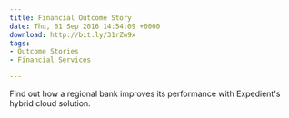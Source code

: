 ```yaml
---
title: Financial Outcome Story
date: Thu, 01 Sep 2016 14:54:09 +0000
download: http://bit.ly/31rZw9x
tags:
- Outcome Stories
- Financial Services

---
```

Find out how a regional bank improves its performance with Expedient's hybrid cloud solution.